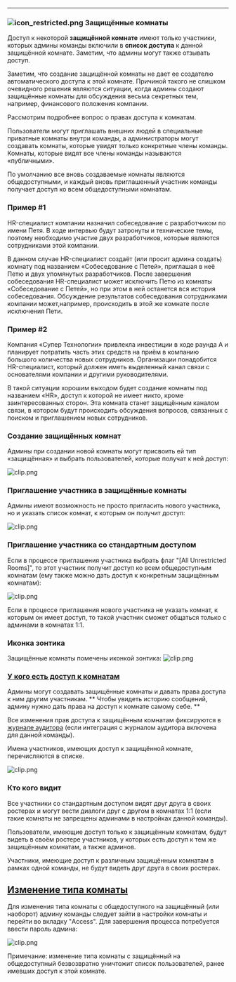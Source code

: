 ***

### ![icon_restricted.png](https://s3.amazonaws.com/kato-share/b0ec7fb6ba4217471256c42a85225b1a82b5fb1967e754386b881b14a08591/clip.png) Защищённые комнаты

Доступ к некоторой **защищённой комнате** имеют только участники, которых админы команды включили в **список доступа** к данной защищённой комнате. Заметим, что админы могут также отзывать доступ.

Заметим, что создание защищённой комнаты не дает ее создателю автоматического доступа к этой комнате. Причиной такого не слишком очевидного решения являются ситуации, когда админы создают защищённые комнаты для обсуждения весьма секретных тем, например, финансового положения компании.

Рассмотрим подробнее вопрос о правах доступа к комнатам.

Пользователи могут приглашать внешних людей в специальные приватные комнаты внутри команды, а администраторы могут создавать комнаты, которые увидят только конкретные члены команды. Комнаты, которые видят все члены команды называются «публичными».

По умолчанию все вновь создаваемые комнаты являются общедоступными, и каждый вновь приглашенный участник команды получает доступ ко всем общедоступными комнатам.

### Пример #1
HR-специалист компании назначил собеседование с разработчиком по имени Петя. В ходе интервью будут затронуты и технические темы, поэтому необходимо участие двух разработчиков, которые являются сотрудниками этой компании.

В данном случае HR-специалист создаёт (или просит админа создать) комнату под названием «Собеседование с Петей», приглашая в неё Петю и двух упомянутых разработчиков. После завершения собеседования HR-специалист может исключить Петю из комнаты «Собеседование с Петей», но при этом в ней останется вся история собеседования. Обсуждение результатов собеседования сотрудниками компании может,например, происходить в этой же комнате после исключения Пети.

### Пример #2
Компания «Супер Технологии» привлекла инвестиции в ходе раунда А и планирует потратить часть этих средств на приём в компанию большого количества новых сотрудников. Организации понадобится HR-специалист, который должен иметь выделенный канал связи с основателями компании и другими руководителями.

В такой ситуации хорошим выходом будет создание комнаты под названием «HR», доступ к которой не имеет никто, кроме заинтересованных сторон. Эта комната станет защищённым каналом связи, в котором будут происходить обсуждения вопросов, связанных с поиском и приглашением новых сотрудников.

### Создание защищённых комнат

Админы при создании новой комнаты могут присвоить ей тип «защищённая» и выбрать пользователей, которые получат к ней доступ:

![clip.png](https://s3.amazonaws.com/kato-share/5b5fb4b325ef5920c209f40fefcbc6dc79622613e0314148bc98f99c7730114/clip.png)

### Приглашение участника в защищённые комнаты
Админы имеют возможность не просто пригласить нового участника, но и указать список комнат, к которым он получит доступ:

![clip.png](https://s3.amazonaws.com/kato-share/130484a68d83584df8f0d269a648ee0f14d1091cc12ac129419bcba455f695a/clip.png)

### Приглашение участника со стандартным доступом
Если в процессе приглашения участника выбрать флаг "[All Unrestricted Rooms]", то этот участник получит доступ ко всем общедоступным комнатам (ему также можно дать доступ к конкретным защищённым комнатам):

![clip.png](https://s3.amazonaws.com/kato-share/19886620805031b8d56e1e148474b24097762d3742a4e01ce65fc4fdb5939a30/clip.png)

Если в процессе приглашения нового участника не указать комнат, к которым он имеет доступ, то такой участник сможет общаться только с админами в комнатах 1:1.

### Иконка зонтика

Защищённые комнаты помечены иконкой зонтика: ![clip.png](https://s3.amazonaws.com/kato-share/e00d5b0d88b2357867eaa1956bc7344624602bdc866ddab93471de9e5b4caa2f/clip.png)

### <a href="#access" name="access">У кого есть доступ к комнатам</a>
Админы могут создавать защищённые комнаты и давать права доступа к ним другим участникам. ** Чтобы увидеть историю сообщений, админу нужно дать права на доступ к комнате самому себе. **

Все изменения прав доступа к защищённым комнатам фиксируются в [журнале аудитора](/articles/ru/power-users/security-audit-log/) (если интеграция с журналом аудитора включена для данной команды).

Имена участников, имеющих доступ к защищённой комнате, перечисляются в списке.

![clip.png](https://s3.amazonaws.com/kato-share/7a7e61188b15aafda81ca88a9d63210e4662cdd15040d5e1624cfa8610ab372/clip.png)

### Кто кого видит
Все участники со стандартным доступом видят друг друга в своих ростерах и могут вести диалоги друг с другом в комнатах 1:1 (если такие комнаты не запрещены админами в настройках данной команды).

Пользователи, имеющие доступ только к защищённым комнатам, будут видеть в своём ростере участников, у которых есть доступ к тем же защищённым комнатам, а также админов.

Участники, имеющие доступ к различным защищённым комнатам в рамках одной команды, не будут видеть друг друга в своих ростерах.

## <a href='#changing-room-access-type' name='changing-room-access-type'>Изменение типа комнаты</a>
Для изменения типа комнаты с общедоступного на защищённый (или наоборот) админу команды следует зайти в настройки комнаты и перейти во вкладку "Access". Для завершения процесса потребуется ввести пароль админа:

![clip.png](https://s3.amazonaws.com/kato-share/cc0631502f34a1f68797e9b74e60276b782edeba61481086f5caa49a42a92c7c/clip.png)

Примечание: изменение типа комнаты с защищённый на общедоступный безвозвратно уничтожит список пользователей, ранее имевших доступ к этой комнате.
